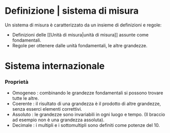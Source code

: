 # Definizione | sistema di misura
Un sistema di misura è caratterizzato da un insieme di definizioni e regole: 
- Definizioni delle [[Unità di misura|unità di misura]] assunte come fondamentali.
- Regole per ottenere dalle unità fondamentali, le altre grandezze.
# Sistema internazionale
### Proprietà
- Omogeneo : combinando le grandezze fondamentali si possono trovare tutte le altre.
- Coerente : il risultato di una grandezza è il prodotto di altre grandezze, senza esserci elementi correttivi.
- Assoluto : le grandezze sono invariabili in ogni luogo e tempo. (Il braccio ad esempio non è una grandezza assoluta).
- Decimale : i multipli e i sottomultipli sono definiti come potenze del 10.